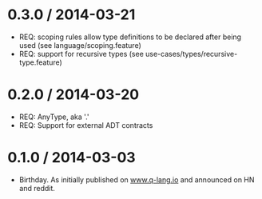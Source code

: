 # 0.3.0 / 2014-03-21

* REQ: scoping rules allow type definitions to be declared after being used (see language/scoping.feature)
* REQ: support for recursive types (see use-cases/types/recursive-type.feature)

# 0.2.0 / 2014-03-20

* REQ: AnyType, aka '.'
* REQ: Support for external ADT contracts

# 0.1.0 / 2014-03-03

* Birthday. As initially published on www.q-lang.io and announced on HN and
  reddit.
